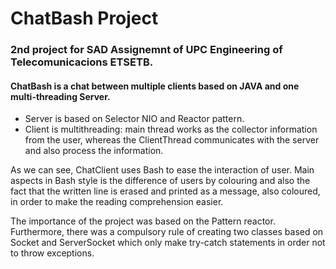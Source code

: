 # ChatBash Project
### 2nd project for SAD Assignemnt of UPC Engineering of Telecomunicacions ETSETB.

#### ChatBash is a chat between multiple clients based on JAVA and one multi-threading Server.
  * Server is based on Selector NIO and Reactor pattern.
  * Client is multithreading: main thread works as the collector information from the user, whereas the ClientThread communicates with the server and also process the information.

As we can see, ChatClient uses Bash to ease the interaction of user.
Main aspects in Bash style is the difference of users by colouring and also the fact that the written line is erased and printed as a message, also coloured, in order to make the reading comprehension easier.

The importance of the project was based on the Pattern reactor.
Furthermore, there was a compulsory rule of creating two classes based on Socket and ServerSocket which only make try-catch statements in order not to throw exceptions.

